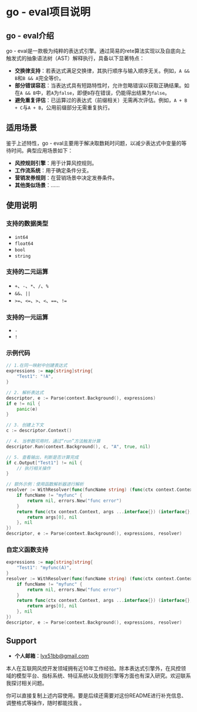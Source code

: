 # go - eval项目说明

## go - eval介绍
go - eval是一款极为纯粹的表达式引擎。通过简易的rete算法实现以及自底向上触发式的抽象语法树（AST）解释执行，具备以下显著特点：
- **交换律支持**：若表达式满足交换律，其执行顺序与输入顺序无关。例如，`A && B`和`B && A`完全等价。
- **部分错误容忍**：当表达式具有短路特性时，允许忽略错误以获取正确结果。如在`A && B`中，若`A`为`false`，即便`B`存在错误，仍能得出结果为`false`。
- **避免重复评估**：已运算过的表达式（前缀相关）无需再次评估。例如，`A + B + C`与`A + B`，公用前缀部分无需重复执行。

## 适用场景
鉴于上述特性，go - eval主要用于解决取数耗时问题，以减少表达式中变量的等待时间。典型应用场景如下：
- **风控规则引擎**：用于计算风控规则。
- **工作流系统**：用于确定条件分支。
- **营销发券规则**：在营销场景中决定发券条件。
- **其他类似场景**：……

## 使用说明
### 支持的数据类型
- `int64`
- `float64`
- `bool`
- `string`

### 支持的二元运算
- `+`、`-`、`*`、`/`、`%`
- `&&`、`||`
- `>=`、`<=`、`>`、`<`、`==`、`!=`

### 支持的一元运算
- `-`
- `!`

### 示例代码
```go
// 1.在同一映射中创建表达式
expressions := map[string]string{
    "Test1": "!A",
}

// 2. 解析表达式
descriptor, e := Parse(context.Background(), expressions)
if e != nil {
    panic(e)
}

// 3. 创建上下文
c := descriptor.Context()

// 4. 当参数可用时，通过“run”方法触发计算
descriptor.Run(context.Background(), c, "A", true, nil)

// 5. 查看输出，判断是否计算完成
if c.Output["Test1"] != nil {
    // 执行相关操作
}

// 额外示例：使用函数解析器进行解析
resolver := WithResolver(func(funcName string) (func(ctx context.Context, args ...interface{}) (interface{}, error), error) {
    if funcName != "myfunc" {
        return nil, errors.New("func error")
    }
    return func(ctx context.Context, args ...interface{}) (interface{}, error) {
        return args[0], nil
    }, nil
})
descriptor, e := Parse(context.Background(), expressions, resolver)
```

### 自定义函数支持
```go
expressions := map[string]string{
    "Test1": "myfunc(A)",
}
resolver := WithResolver(func(funcName string) (func(ctx context.Context, args ...interface{}) (interface{}, error), error) {
    if funcName != "myfunc" {
        return nil, errors.New("func error")
    }
    return func(ctx context.Context, args ...interface{}) (interface{}, error) {
        return args[0], nil
    }, nil
})
descriptor, e := Parse(context.Background(), expressions, resolver)
```


## Support
- **个人邮箱**：lyx51bb@gmail.com

本人在互联网风控开发领域拥有近10年工作经验。除本表达式引擎外，在风控领域的模型平台、指标系统、特征系统以及规则引擎等方面也有深入研究。欢迎联系我探讨相关问题。



你可以直接复制上述内容使用。要是后续还需要对这份README进行补充信息、调整格式等操作，随时都能找我 。 